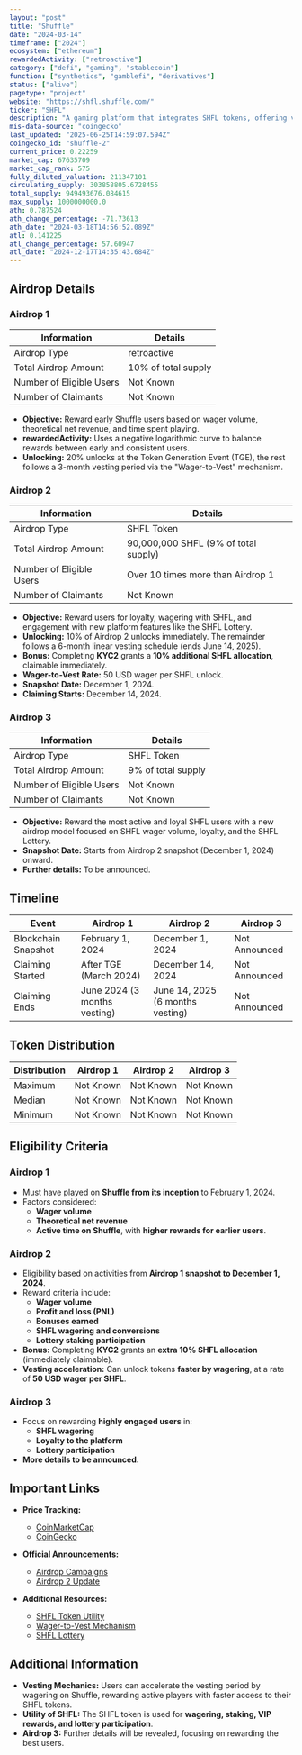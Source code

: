 ```yaml
---
layout: "post"
title: "Shuffle"
date: "2024-03-14"
timeframe: ["2024"]
ecosystem: ["ethereum"]
rewardedActivity: ["retroactive"]
category: ["defi", "gaming", "stablecoin"]
function: ["synthetics", "gamblefi", "derivatives"]
status: ["alive"]
pagetype: "project"
website: "https://shfl.shuffle.com/"
ticker: "SHFL"
description: "A gaming platform that integrates SHFL tokens, offering various betting and lottery features."
mis-data-source: "coingecko"
last_updated: "2025-06-25T14:59:07.594Z"
coingecko_id: "shuffle-2"
current_price: 0.22259
market_cap: 67635709
market_cap_rank: 575
fully_diluted_valuation: 211347101
circulating_supply: 303858805.6728455
total_supply: 949493676.084615
max_supply: 1000000000.0
ath: 0.787524
ath_change_percentage: -71.73613
ath_date: "2024-03-18T14:56:52.089Z"
atl: 0.141225
atl_change_percentage: 57.60947
atl_date: "2024-12-17T14:35:43.684Z"
---
```


## Airdrop Details

### Airdrop 1

| Information              | Details             |
| ------------------------ | ------------------- |
| Airdrop Type             | retroactive         |
| Total Airdrop Amount     | 10% of total supply |
| Number of Eligible Users | Not Known           |
| Number of Claimants      | Not Known           |

- **Objective:** Reward early Shuffle users based on wager volume, theoretical net revenue, and time spent playing.
- **rewardedActivity:** Uses a negative logarithmic curve to balance rewards between early and consistent users.
- **Unlocking:** 20% unlocks at the Token Generation Event (TGE), the rest follows a 3-month vesting period via the "Wager-to-Vest" mechanism.

### Airdrop 2

| Information              | Details                              |
| ------------------------ | ------------------------------------ |
| Airdrop Type             | SHFL Token                           |
| Total Airdrop Amount     | 90,000,000 SHFL (9% of total supply) |
| Number of Eligible Users | Over 10 times more than Airdrop 1    |
| Number of Claimants      | Not Known                            |

- **Objective:** Reward users for loyalty, wagering with SHFL, and engagement with new platform features like the SHFL Lottery.
- **Unlocking:** 10% of Airdrop 2 unlocks immediately. The remainder follows a 6-month linear vesting schedule (ends June 14, 2025).
- **Bonus:** Completing **KYC2** grants a **10% additional SHFL allocation**, claimable immediately.
- **Wager-to-Vest Rate:** 50 USD wager per SHFL unlock.
- **Snapshot Date:** December 1, 2024.
- **Claiming Starts:** December 14, 2024.

### Airdrop 3

| Information              | Details            |
| ------------------------ | ------------------ |
| Airdrop Type             | SHFL Token         |
| Total Airdrop Amount     | 9% of total supply |
| Number of Eligible Users | Not Known          |
| Number of Claimants      | Not Known          |

- **Objective:** Reward the most active and loyal SHFL users with a new airdrop model focused on SHFL wager volume, loyalty, and the SHFL Lottery.
- **Snapshot Date:** Starts from Airdrop 2 snapshot (December 1, 2024) onward.
- **Further details:** To be announced.

## Timeline

| Event               | Airdrop 1                    | Airdrop 2                        | Airdrop 3     |
| ------------------- | ---------------------------- | -------------------------------- | ------------- |
| Blockchain Snapshot | February 1, 2024             | December 1, 2024                 | Not Announced |
| Claiming Started    | After TGE (March 2024)       | December 14, 2024                | Not Announced |
| Claiming Ends       | June 2024 (3 months vesting) | June 14, 2025 (6 months vesting) | Not Announced |

## Token Distribution

| Distribution | Airdrop 1 | Airdrop 2 | Airdrop 3 |
| ------------ | --------- | --------- | --------- |
| Maximum      | Not Known | Not Known | Not Known |
| Median       | Not Known | Not Known | Not Known |
| Minimum      | Not Known | Not Known | Not Known |

## Eligibility Criteria

### Airdrop 1

- Must have played on **Shuffle from its inception** to February 1, 2024.
- Factors considered:
  - **Wager volume**
  - **Theoretical net revenue**
  - **Active time on Shuffle**, with **higher rewards for earlier users**.

### Airdrop 2

- Eligibility based on activities from **Airdrop 1 snapshot to December 1, 2024**.
- Reward criteria include:
  - **Wager volume**
  - **Profit and loss (PNL)**
  - **Bonuses earned**
  - **SHFL wagering and conversions**
  - **Lottery staking participation**
- **Bonus:** Completing **KYC2** grants an **extra 10% SHFL allocation** (immediately claimable).
- **Vesting acceleration:** Can unlock tokens **faster by wagering**, at a rate of **50 USD wager per SHFL**.

### Airdrop 3

- Focus on rewarding **highly engaged users** in:
  - **SHFL wagering**
  - **Loyalty to the platform**
  - **Lottery participation**
- **More details to be announced.**

## Important Links

- **Price Tracking:**

  - [CoinMarketCap](https://coinmarketcap.com/currencies/shuffle/)
  - [CoinGecko](https://www.coingecko.com/en/coins/shuffle/)

- **Official Announcements:**

  - [Airdrop Campaigns](https://shfl.shuffle.com/shuffle-token-shfl/airdrop-campaigns)
  - [Airdrop 2 Update](https://x.com/noahdummett/status/1866491298129301807)

- **Additional Resources:**
  - [SHFL Token Utility](https://shfl.shuffle.com/shuffle-token-shfl/token-utility)
  - [Wager-to-Vest Mechanism](https://shfl.shuffle.com/shuffle-token-shfl/wager-to-vest)
  - [SHFL Lottery](https://shfl.shuffle.com/shuffle-token-shfl/token-utility/shfl-lottery)

## Additional Information

- **Vesting Mechanics:** Users can accelerate the vesting period by wagering on Shuffle, rewarding active players with faster access to their SHFL tokens.
- **Utility of SHFL:** The SHFL token is used for **wagering, staking, VIP rewards, and lottery participation**.
- **Airdrop 3:** Further details will be revealed, focusing on rewarding the best users.
